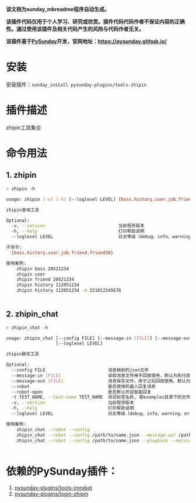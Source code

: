 **该文档为sunday_mkreadme程序自动生成。**

**该插件代码仅用于个人学习、研究或欣赏。插件代码代码作者不保证内容的正确性。通过使用该插件及相关代码产生的风险与代码作者无关。**

**该插件基于[PySunday](https://github.com/pysunday/pysunday/)开发，官网地址：https://pysunday.github.io/**

# 安装

安装插件：`sunday_install pysunday-plugins/tools-zhipin`

# 插件描述

zhipin工具集合

# 命令用法

## 1. zhipin

```bash
> zhipin -h

usage: zhipin [-v] [-h] [--loglevel LEVEL] {boss,history,user,job,friend,friend30} ...

zhipin查询工具

Optional:
  -v, --version                            当前程序版本
  -h, --help                               打印帮助说明
  --loglevel LEVEL                         日志等级（debug、info、warning、error、critical）, 默认debug

子命令:
  {boss,history,user,job,friend,friend30}

使用案例:
    zhipin boss 20521234
    zhipin user
    zhipin friend 20521234
    zhipin history 112051234
    zhipin history 112051234 -m 321012345678
    
```

## 2. zhipin_chat

```bash
> zhipin_chat -h

usage: zhipin_chat [--config FILE] [--message-in [FILE]] [--message-out [FILE]] [--robot] [--robot-open] [-t TEST_NAME] [-v] [-h]
                   [--loglevel LEVEL]

zhipin聊天工具

Optional:
  --config FILE                        消息映射的json文件
  --message-in [FILE]                  读取消息文件用于回放使用，默认为执行目录下的message.cache.log文件
  --message-out [FILE]                 消息保存文件，用于之后回放使用，默认为执行目录下的message.cache.log文件
  --robot                              是否使用机器人回复消息
  --robot-open                         是否默认开启智能回复
  -t TEST_NAME, --test-name TEST_NAME  测试标签名称, 取examples目录下的文件名
  -v, --version                        当前程序版本
  -h, --help                           打印帮助说明
  --loglevel LEVEL                     日志等级（debug、info、warning、error、critical）, 默认debug

使用案例:
    zhipin_chat --robot --config
    zhipin_chat --robot --config /path/to/name.json --message-out /path/to/message.log
    zhipin_chat --robot --config /path/to/name.json --playback --messsage-in /path/to/message.log
    
```

# 依赖的PySunday插件：

1. [pysunday-plugins/tools-imrobot](https://github.com/pysunday-plugins/tools-imrobot)
2. [pysunday-plugins/login-zhipin](https://github.com/pysunday-plugins/login-zhipin)